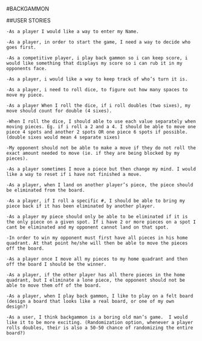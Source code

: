 #BACKGAMMON

##USER STORIES

    
	-As a player I would like a way to enter my Name.
	
    -As a player, in order to start the game, I need a way to decide who goes first.

	-As a competitive player, i play back gammon so i can keep score, i would like something that displays my score so i can rub it in my opponents face.

	-As a player, i would like a way to keep track of who’s turn it is.

	-As a player, i need to roll dice, to figure out how many spaces to move my piece.

	-As a player When I roll the dice, if i roll doubles (two sixes), my move should count for double (4 sixes).

	-When I roll the dice, I should able to use each value separately when moving pieces. Eg. if i roll a 2 and a 4. I should be able to move one piece 4 spots and another 2 spots OR one piece 6 spots if possible. (double sixes would mean 4 separate sixes)

	-My opponent should not be able to make a move if they do not roll the exact amount needed to move (ie. if they are being blocked by my pieces).

	-As a player sometimes I move a piece but then change my mind. I would like a way to reset if i have not finished a move.

	-As a player, when I land on another player’s piece, the piece should be eliminated from the board.

	-As a player, if I roll a specific #, I should be able to bring my piece back if it has been eliminated by another player.
	
    -As a player my piece should only be able to be eliminated if it is the only piece on a given spot. If i have 2 or more pieces on a spot I cant be eliminated and my opponent cannot land on that spot.

	-In order to win my opponent must first have all pieces in his home quadrant. At that point he/she will then be able to move the pieces off the board.

	-As a player once I move all my pieces to my home quadrant and then off the board I should be the winner.

	-As a player, if the other player has all there pieces in the home quadrant, but I eliminate a lone piece, the opponent should not be able to move them off of the board.
	
	-As a player, when I play back gammon, I like to play on a felt board (design a board that looks like a real board, or one of my own design?)
	
	-As a user, I think backgammon is a boring old man’s game.  I would like it to be more exciting. (Randomization option, whenever a player rolls doubles, their is also a 50-50 chance of randomizing the entire board?)

